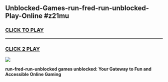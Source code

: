 
## Unblocked-Games-run-fred-run-unblocked-Play-Online #z21mu
<h3>
<a href="https://news.freeplayer.one?title=run-fred-run-unblocked&ref=3">CLICK TO PLAY</a></h3>
<hr>

<h3>
<a href="https://news.freeplayer.one?title=run-fred-run-unblocked&ref=3">CLICK 2 PLAY</a>
  
</h3>

<a href="https://news.freeplayer.one?title=run-fred-run-unblocked&ref=3"><img src="https://clearcache.store/games.png"></a>


**run-fred-run-unblocked games unblocked: Your Gateway to Fun and Accessible Online Gaming**
